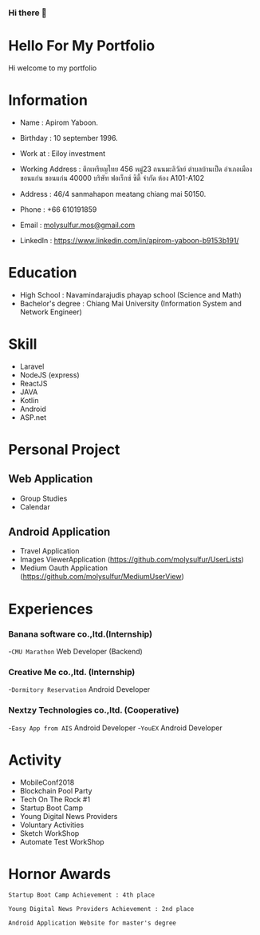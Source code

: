 ### Hi there 👋

<!--
**molysulfur/molysulfur** is a ✨ _special_ ✨ repository because its `README.md` (this file) appears on your GitHub profile.

Here are some ideas to get you started:

- 🔭 I’m currently working on ...
- 🌱 I’m currently learning ...
- 👯 I’m looking to collaborate on ...
- 🤔 I’m looking for help with ...
- 💬 Ask me about ...
- 📫 How to reach me: ...
- 😄 Pronouns: ...
- ⚡ Fun fact: ...
-->

# Hello For My Portfolio
Hi welcome to my portfolio
# Information
* Name : Apirom Yaboon.
* Birthday : 10 september 1996.
* Work at : Eiloy investment
* Working Address : ตึกเหรียญไทย 456 หมู่23 ถนนมะลิวัลย์ ตำบลบ้านเป็ด อำเภอเมืองขอนแก่น ขอนแก่น 40000 บริษัท ฟอเร็กซ์ ซิตี้ จำกัด ห้อง A101-A102
* Address : 46/4 sanmahapon meatang chiang mai 50150.
* Phone : +66 610191859


* Email : molysulfur.mos@gmail.com
* LinkedIn : https://www.linkedin.com/in/apirom-yaboon-b9153b191/
# Education
* High School : Navamindarajudis phayap school (Science and Math)
* Bachelor's degree : Chiang Mai University (Information System and Network Engineer)

# Skill
* Laravel
* NodeJS (express)
* ReactJS
* JAVA
* Kotlin
* Android 
* ASP.net

# Personal Project
## Web Application
 - Group Studies
 - Calendar

## Android Application
 - Travel Application
 - Images ViewerApplication (https://github.com/molysulfur/UserLists)
 - Medium Oauth Application (https://github.com/molysulfur/MediumUserView)

# Experiences
### Banana software co.,ltd.(Internship)
-`CMU Marathon` Web Developer (Backend)

### Creative Me co.,ltd. (Internship)
-`Dormitory Reservation` Android Developer

### Nextzy Technologies co.,ltd. (Cooperative)
-`Easy App from AIS` Android Developer
-`YouEX` Android Developer

# Activity
* MobileConf2018
* Blockchain Pool Party
* Tech On The Rock #1
* Startup Boot Camp
* Young Digital News Providers
* Voluntary Activities
* Sketch WorkShop
* Automate Test WorkShop

# Hornor Awards
`Startup Boot Camp
Achievement : 4th place`

`Young Digital News Providers
Achievement : 2nd place`

`Android Application
Website for master's degree`

